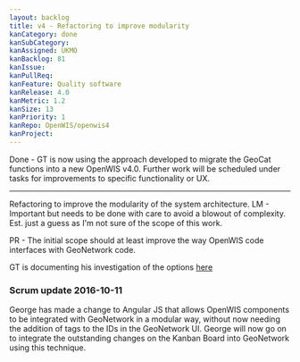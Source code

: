 ```yaml
---
layout: backlog
title: v4 - Refactoring to improve modularity
kanCategory: done
kanSubCategory:
kanAssigned: UKMO
kanBacklog: 81
kanIssue:
kanPullReq:
kanFeature: Quality software
kanRelease: 4.0
kanMetric: 1.2
kanSize: 13
kanPriority: 1
kanRepo: OpenWIS/openwis4
kanProject:
---
```

Done - GT is now using the approach developed to migrate the GeoCat functions into a new OpenWIS v4.0.  Further work will be scheduled under tasks for improvements to specific functionality or UX.

---

Refactoring to improve the modularity of the system architecture. LM - Important but needs to be done with care to avoid a blowout of complexity. Est. just a guess as I'm not sure of the scope of this work.

PR - The initial scope should at least improve the way OpenWIS code interfaces with GeoNetwork code.

GT is documenting his investigation of the options [here](https://github.com/NMichas/openwis-draft-analysis/wiki/Enhancing-GeoNetwork-UI)

### Scrum update 2016-10-11

George has made a change to Angular JS that allows OpenWIS components to be integrated with GeoNetwork in a modular way, without now needing the addition of tags to the IDs in the GeoNetwork UI.  George will now go on to integrate the outstanding changes on the Kanban Board into GeoNetwork using this technique.
